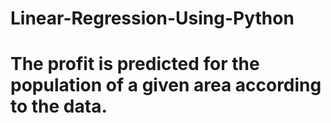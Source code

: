 # Linear-Regression-Using-Python
# The profit is predicted for the population of a given area according to the data. 
